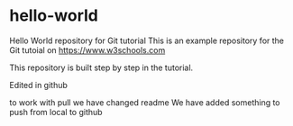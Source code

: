 # hello-world
Hello World repository for Git tutorial
This is an example repository for the Git tutoial on https://www.w3schools.com

This repository is built step by step in the tutorial.

Edited in github 

to work with pull we have changed readme
We have added something to push from local to github
